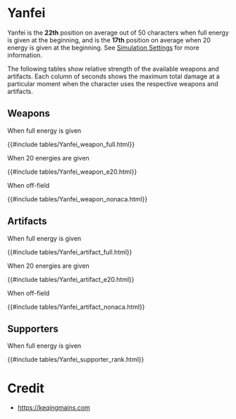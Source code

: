 # Yanfei

Yanfei is the **22th** position on average out of 50
characters when full energy is given at the beginning, and is the
**17th** position on average when 20 energy is given at the
beginning. See [Simulation Settings](./simulation_settings.md) for more
information.

The following tables show relative strength of the available weapons and
artifacts. Each column of seconds shows the maximum total damage at a
particular moment when the character uses the respective weapons and
artifacts.

## Weapons

When full energy is given

{{#include tables/Yanfei_weapon_full.html}}

When 20 energies are given

{{#include tables/Yanfei_weapon_e20.html}}

When off-field

{{#include tables/Yanfei_weapon_nonaca.html}}

## Artifacts

When full energy is given

{{#include tables/Yanfei_artifact_full.html}}

When 20 energies are given

{{#include tables/Yanfei_artifact_e20.html}}

When off-field

{{#include tables/Yanfei_artifact_nonaca.html}}

## Supporters

When full energy is given

{{#include tables/Yanfei_supporter_rank.html}}

# Credit

- <https://keqingmains.com>
